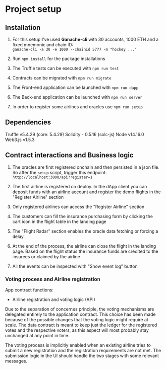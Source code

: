 # Project setup

## Installation

1. For this setup I've used **Ganache-cli** with 30 accounts, 1000 ETH and a fixed mnemonic and chain ID: \
`ganache-cli -a 30 -e 1000 --chainId 5777 -m "hockey ..."`

2. Run `npm install` for the package installations

3. The Truffle tests can be executed with `npm run test`

4. Contracts can be migrated with `npm run migrate`

5. The Front-end application can be launched with `npm run dapp`

6. The Back-end application can be launched with `npm run server`

7. In order to register some airlines and oracles use `npm run setup`

## Dependencies

Truffle v5.4.29 (core: 5.4.29)
Solidity - 0.5.16 (solc-js)
Node v14.16.0
Web3.js v1.5.3

## Contract interactions and Business logic

1. The oracles are first registered onchain and then persisted in a json file. 
So after the `setup` script, trigger this endpoint:
`http://localhost:3000/api?register=1`

2. The first airline is registered on deploy. In the dApp client you can deposit 
funds with an airline account and register the demo flights in the "Register Airline" section

3. Only registered airlines can access the "Register Airline" section

4. The customers can fill the insurance purchasing form by clicking the cart icon 
in the flight table in the landing page

5. The "Flight Radar" section enables the oracle data fetching or forcing a delay

6. At the end of the process, the airline can close the flight in the landing page.
Based on the flight status the insurance funds are credited to the insurees or 
claimed by the airline

7. All the events can be inspected with "Show event log" button

### Voting process and Airline registration

App contract functions:
- Airline registration and voting logic (API)

Due to the separation of concernes principle, the voting mechanisms are delegated 
entirely to the application contract. This choice has been made because of the possible
changes that the voting logic might require at scale. The data contract is meant to keep 
just the ledger for the registered votes and the respective voters, as this aspect will most 
probably stay unchanged at any point in time.

The voting process is implicitly enabled when an existing airline tries to submit a new
registration and the registration requirements are not met. The submission logic in the UI
should handle the two stages with some relevant messages.  


